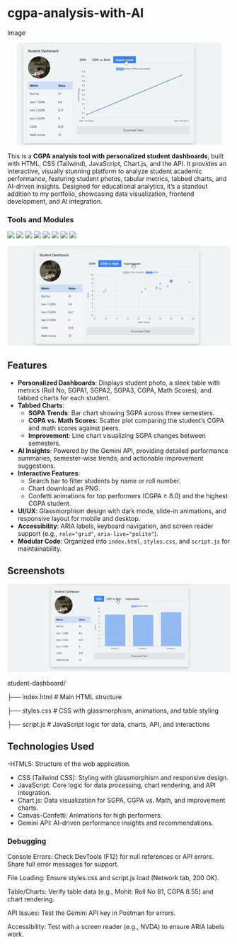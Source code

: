 # cgpa-analysis-with-AI
Image 
 <div align="center">
  <img src="Screenshot_2025-06-30-18-56-14-63_254de13a4bc8758c9908fff1f73e3725.jpg" alt="DevOpsShack Banner">
</div>

This is a **CGPA analysis tool with personalized student dashboards**, built with HTML, CSS (Tailwind), JavaScript, Chart.js, and the  API. It provides an interactive, visually stunning platform to analyze student academic performance, featuring student photos, tabular metrics, tabbed charts, and AI-driven insights. Designed for educational analytics, it’s a standout addition to my portfolio, showcasing data visualization, frontend development, and AI integration.

### Tools and Modules 
![](https://img.shields.io/badge/Programming_Language-HTML-orange.svg)
![](https://img.shields.io/badge/Programming_Language-CSS-blue.svg)
![](https://img.shields.io/badge/Programming_Language-javascript-yellow.svg)
![](https://img.shields.io/badge/Tool_Used-Tailwind.css-red.svg)
![](https://img.shields.io/badge/Tool_Used-canva-indigo.svg)
![](https://img.shields.io/badge/Tool_Used-chart.js-darkpink.svg)
![](https://img.shields.io/badge/Application-Analysis-lemon.svg)
![](https://img.shields.io/badge/Status-Complete-green.svg)

<div align="center">
  <img src="Screenshot_2025-06-30-18-55-48-47_254de13a4bc8758c9908fff1f73e3725.jpg" alt="DevOpsShack Banner">
</div>


## Features

- **Personalized Dashboards**: Displays student photo, a sleek table with metrics (Roll No, SGPA1, SGPA2, SGPA3, CGPA, Math Scores), and tabbed charts for each student.
- **Tabbed Charts**:
  - **SGPA Trends**: Bar chart showing SGPA across three semesters.
  - **CGPA vs. Math Scores**: Scatter plot comparing the student’s CGPA and math scores against peers.
  - **Improvement**: Line chart visualizing SGPA changes between semesters.
- **AI Insights**: Powered by the Gemini API, providing detailed performance summaries, semester-wise trends, and actionable improvement suggestions.
- **Interactive Features**:
  - Search bar to filter students by name or roll number.
  - Chart download as PNG.
  - Confetti animations for top performers (CGPA ≥ 8.0) and the highest CGPA student.
- **UI/UX**: Glassmorphism design with dark mode, slide-in animations, and responsive layout for mobile and desktop.
- **Accessibility**: ARIA labels, keyboard navigation, and screen reader support (e.g., `role="grid"`, `aria-live="polite"`).
- **Modular Code**: Organized into `index.html`, `styles.css`, and `script.js` for maintainability.



## Screenshots

<div align="center">
  <img src="Screenshot_2025-06-30-18-55-28-74_254de13a4bc8758c9908fff1f73e3725.jpg" alt="DevOpsShack Banner">
</div>


student-dashboard/


├── index.html        # Main HTML structure

├── styles.css        # CSS with glassmorphism, animations, and table styling

├── script.js         # JavaScript logic for data, charts, API, and interactions

## Technologies Used

 -HTML5: Structure of the web application.
- CSS (Tailwind CSS): Styling with glassmorphism and responsive design.
- JavaScript: Core logic for data processing, chart rendering, and API integration.
- Chart.js: Data visualization for SGPA, CGPA vs. Math, and improvement charts.
- Canvas-Confetti: Animations for high performers.
- Gemini API: AI-driven performance insights and recommendations.

### Debugging

Console Errors: Check DevTools (F12) for null references or API errors. Share full error messages for support.

File Loading: Ensure styles.css and script.js load (Network tab, 200 OK).

Table/Charts: Verify table data (e.g., Mohit: Roll No 81, CGPA 8.55) and chart rendering.

API Issues: Test the Gemini API key in Postman for errors.

Accessibility: Test with a screen reader (e.g., NVDA) to ensure ARIA labels work.
